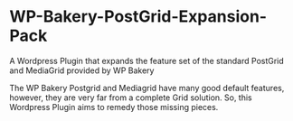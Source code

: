 # WP-Bakery-PostGrid-Expansion-Pack
A Wordpress Plugin that expands the feature set of the standard PostGrid and MediaGrid provided by WP Bakery

The WP Bakery Postgrid and Mediagrid have many good default features, however, they are very far from a complete Grid solution. So, this Wordpress Plugin aims to remedy those missing pieces.
